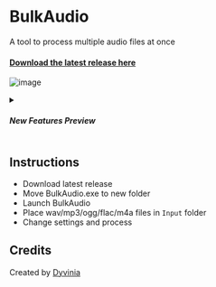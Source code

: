 # BulkAudio
A tool to process multiple audio files at once

#### [Download the latest release here](https://github.com/Dyvinia/BulkAudio/releases)
![image](https://i.imgur.com/sGEgAGK.png)
<details>
  <summary>
    <h5>New Features Preview</h5>
  </summary>
  <img src="https://i.imgur.com/lcKkBzL.gif" />
</details>

## Instructions
- Download latest release
- Move BulkAudio.exe to new folder
- Launch BulkAudio
- Place wav/mp3/ogg/flac/m4a files in `Input` folder
- Change settings and process

## Credits
Created by [Dyvinia](https://twitter.com/Dyvinia)
